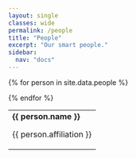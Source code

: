 ```yaml
---
layout: single
classes: wide
permalink: /people
title: "People"
excerpt: "Our smart people."
sidebar:
  nav: "docs"
---
```


<table style="width:100%">

{% for person in site.data.people %}

<tr>
  <td>
   <b>{{ person.name }}</b>
   <a href="https://www.linkedin.com/in/{{ person.linkedin }}">
    <i class="fab fa-fw fa-linkedin" aria-hidden="true"></i>
  </a> <p />
    {{ person.affiliation }}

  </td>
</tr>

{% endfor %}

</table>
